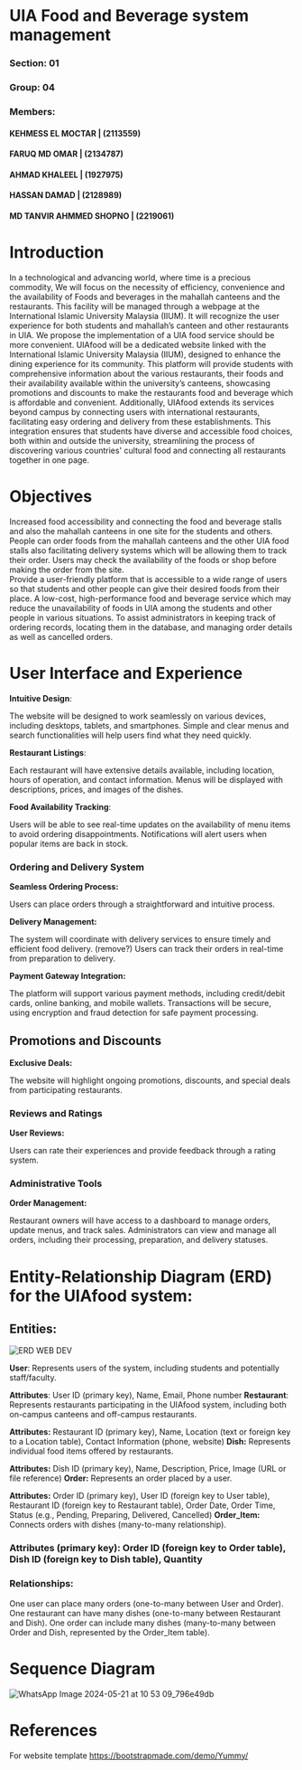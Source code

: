 # UIA Food and Beverage system management
### Section: 01
### Group: 04
### Members:
#### KEHMESS EL MOCTAR    |              (2113559)
#### FARUQ MD OMAR        |              (2134787)
#### AHMAD KHALEEL        |              (1927975)
#### HASSAN DAMAD         |              (2128989)
#### MD TANVIR AHMMED SHOPNO |           (2219061)



# Introduction
In a technological and advancing world, where time is a precious commodity, We will focus on  the necessity of efficiency, convenience and the availability of Foods and beverages in the mahallah canteens and the restaurants. This facility will be managed through a webpage at the International Islamic University Malaysia (IIUM). It will recognize the user experience for both students and mahallah’s canteen and other restaurants in UIA. 
We propose the implementation of a UIA food service should be more convenient. UIAfood will be a dedicated website linked with the International Islamic University Malaysia (IIUM), designed to enhance the dining experience for its community. This platform will provide students with comprehensive information about the various restaurants, their foods and their availability available within the university’s canteens, showcasing promotions and discounts to make the restaurants food and beverage which is affordable and convenient. Additionally, UIAfood extends its services beyond campus by connecting users with international restaurants, facilitating easy ordering and delivery from these establishments.
 This integration ensures that students have diverse and accessible food choices, both within and outside the university, streamlining the process of discovering various countries' cultural food and connecting all restaurants together in one page. 

# Objectives
Increased food accessibility and connecting the food and beverage stalls and also the mahallah canteens in one site for the students and others.
People can order foods from the mahallah canteens and the other UIA food stalls also facilitating delivery systems which will be allowing them to track their order.
Users may check the availability of the foods or shop before making the order from the site.     
Provide a user-friendly platform that is accessible to a wide range of users so that students and other people can give their desired foods from their place.
A low-cost, high-performance food and beverage service which may reduce the unavailability of foods in UIA among the students and other people in various situations.
To assist administrators in keeping track of ordering records, locating them in the database, and managing order details as well as cancelled orders.

					 				
			
# User Interface and Experience

 **Intuitive Design**:


The website will be designed to work seamlessly on various devices, including desktops, tablets, and smartphones.
Simple and clear menus and search functionalities will help users find what they need quickly.

**Restaurant Listings**:


Each restaurant will have extensive details available, including location, hours of operation, and contact information.
Menus will be displayed with descriptions, prices, and images of the dishes.

**Food Availability Tracking**:

Users will be able to see real-time updates on the availability of menu items to avoid ordering disappointments.
Notifications will alert users when popular items are back in stock.

### Ordering and Delivery System

**Seamless Ordering Process:**

Users can place orders through a straightforward and intuitive process.

**Delivery Management:**

The system will coordinate with delivery services to ensure timely and efficient food delivery. (remove?)
Users can track their orders in real-time from preparation to delivery.

**Payment Gateway Integration:**

The platform will support various payment methods, including credit/debit cards, online banking, and mobile wallets.
Transactions will be secure, using encryption and fraud detection for safe payment processing.

## Promotions and Discounts

**Exclusive Deals:**

The website will highlight ongoing promotions, discounts, and special deals from participating restaurants.

### Reviews and Ratings

**User Reviews:**

Users can rate their experiences and provide feedback through a rating system.

### Administrative Tools

**Order Management:**

Restaurant owners will have access to a dashboard to manage orders, update menus, and track sales.
Administrators can view and manage all orders, including their processing, preparation, and delivery statuses.


# Entity-Relationship Diagram (ERD) for the UIAfood system:


## Entities:
![ERD WEB DEV](https://github.com/tanvironb/webdev/assets/170326332/7db17011-9c5c-46b4-b2de-2de0c9f03f91)

**User**: Represents users of the system, including students and potentially staff/faculty.

**Attributes**: User ID (primary key), Name, Email, Phone number
**Restaurant**: Represents restaurants participating in the UIAfood system, including both on-campus canteens and off-campus restaurants.


**Attributes:** Restaurant ID (primary key), Name, Location (text or foreign key to a Location table), Contact Information (phone, website)
**Dish:** Represents individual food items offered by restaurants.


**Attributes:** Dish ID (primary key), Name, Description, Price, Image (URL or file reference)
**Order:** Represents an order placed by a user.


**Attributes:** Order ID (primary key), User ID (foreign key to User table), Restaurant ID (foreign key to Restaurant table), Order Date, Order Time, Status (e.g., Pending, Preparing, Delivered, Cancelled)
**Order_Item:** Connects orders with dishes (many-to-many relationship).


### Attributes (primary key): Order ID (foreign key to Order table), Dish ID (foreign key to Dish table), Quantity
### Relationships:
One user can place many orders (one-to-many between User and Order).
One restaurant can have many dishes (one-to-many between Restaurant and Dish).
One order can include many dishes (many-to-many between Order and Dish, represented by the Order_Item table).

# Sequence Diagram

![WhatsApp Image 2024-05-21 at 10 53 09_796e49db](https://github.com/tanvironb/webdev/assets/170326332/8e0c1807-cbef-4e9a-af55-5e5db810e61e)

# References
For website template https://bootstrapmade.com/demo/Yummy/ 
